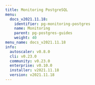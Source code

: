```yaml
---
title: Monitoring PostgreSQL
menu:
  docs_v2021.11.18:
    identifier: pg-monitoring-postgres
    name: Monitoring
    parent: pg-postgres-guides
    weight: 40
menu_name: docs_v2021.11.18
info:
  autoscaler: v0.8.0
  cli: v0.23.0
  community: v0.23.0
  enterprise: v0.10.0
  installer: v2021.11.18
  version: v2021.11.18
---
```


